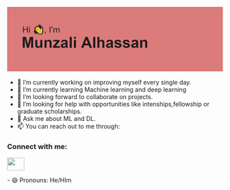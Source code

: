 [![MasterHead](https://github.com/ExplorerGumel/ExplorerGumel/blob/main/header.png)](https://github.com/ExplorerGumel/)

- 🔭 I’m currently working on improving myself every single day.
- 🌱 I’m currently learning Machine learning and deep learning
- 👯 I’m looking forward to collaborate on projects.
- 🤔 I’m looking for help with opportunities like intenships,fellowship or graduate scholarships.
- 💬 Ask me about ML and DL.
- 📫 You can reach out to me through:
<h3 align="left">Connect with me:</h3>
<p align="left">

<a href="https://www.linkedin.com/in/munzali-alhassan/" target="blank"><img align="center" src="https://cdn.jsdelivr.net/npm/simple-icons@3.0.1/icons/linkedin.svg" alt="" height="30" width="40" /></a>
</p>
- 😄 Pronouns: He/HIm

<!--!![Uploading image.png…]()


**ExplorerGumel/ExplorerGumel** is a ✨ _special_ ✨ repository because its `README.md` (this file) appears on your GitHub profile.

Here are some ideas to get you started:
### Hi there 👋

- 🔭 I’m currently working on ...
- 🌱 I’m currently learning ...
- 👯 I’m looking to collaborate on ...
- 🤔 I’m looking for help with ...
- 💬 Ask me about ...
- 📫 How to reach me: ...
- 😄 Pronouns: ...
- ⚡ Fun fact: ...
-->
